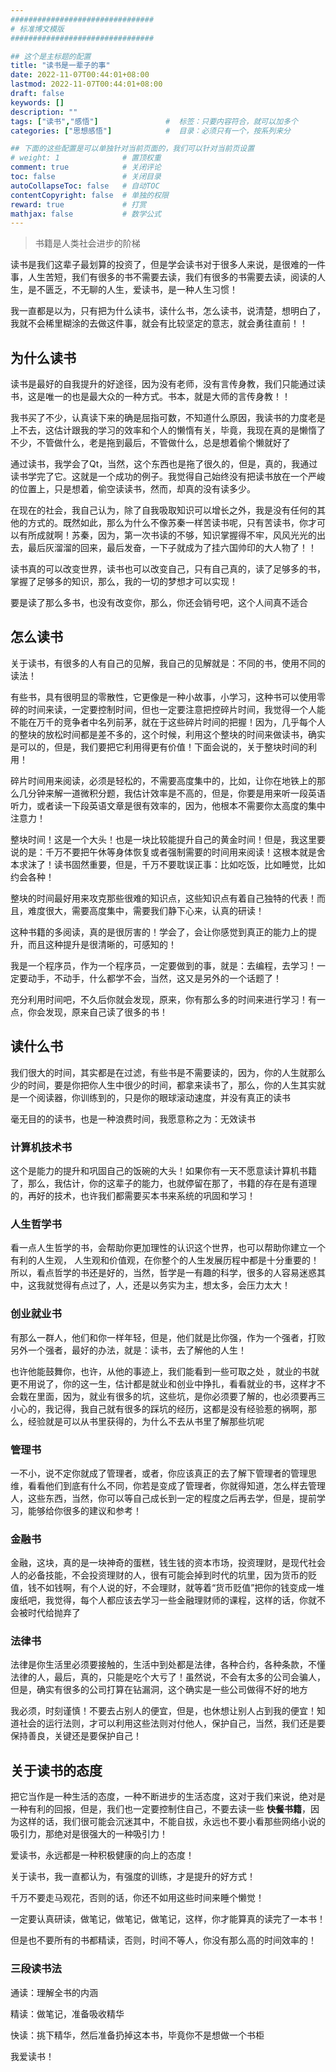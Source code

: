 ```yaml
---
################################
# 标准博文模版
################################

## 这个是主标题的配置
title: "读书是一辈子的事"
date: 2022-11-07T00:44:01+08:00
lastmod: 2022-11-07T00:44:01+08:00
draft: false
keywords: []
description: "" 
tags: ["读书","感悟"]               #  标签：只要内容符合，就可以加多个
categories: ["思想感悟"]            #  目录：必须只有一个，按系列来分

## 下面的这些配置是可以单独针对当前页面的，我们可以针对当前页设置
# weight: 1              # 置顶权重 
comment: true            # 关闭评论
toc: false               # 关闭目录
autoCollapseToc: false   # 自动TOC
contentCopyright: false  # 单独的权限 
reward: true             # 打赏
mathjax: false           # 数学公式
---
```

> 书籍是人类社会进步的阶梯

读书是我们这辈子最划算的投资了，但是学会读书对于很多人来说，是很难的一件事，人生苦短，我们有很多的书不需要去读，我们有很多的书需要去读，阅读的人生，是不匮乏，不无聊的人生，爱读书，是一种人生习惯！

我一直都是以为，只有把为什么读书，读什么书，怎么读书，说清楚，想明白了，我就不会稀里糊涂的去做这件事，就会有比较坚定的意志，就会勇往直前！！

## 为什么读书
读书是最好的自我提升的好途径，因为没有老师，没有言传身教，我们只能通过读书，这是唯一的也是最大众的一种方式。书本，就是大师的言传身教！！

我书买了不少，认真读下来的确是屈指可数，不知道什么原因，我读书的力度老是上不去，这估计跟我的学习的效率和个人的懒惰有关，毕竟，我现在真的是懒惰了不少，不管做什么，老是拖到最后，不管做什么，总是想着偷个懒就好了

通过读书，我学会了Qt，当然，这个东西也是拖了很久的，但是，真的，我通过读书学完了它。这就是一个成功的例子。我觉得自己始终没有把读书放在一个严峻的位置上，只是想着，偷空读读书，然而，却真的没有读多少。

在现在的社会，我自己认为，除了自我吸取知识可以增长之外，我是没有任何的其他的方式的。既然如此，那么为什么不像苏秦一样苦读书呢，只有苦读书，你才可以有所成就啊！苏秦，因为，第一次书读的不够，知识掌握得不牢，风风光光的出去，最后灰溜溜的回来，最后发奋，一下子就成为了挂六国帅印的大人物了！！

读书真的可以改变世界，读书也可以改变自己，只有自己真的，读了足够多的书，掌握了足够多的知识，那么，我的一切的梦想才可以实现！

要是读了那么多书，也没有改变你，那么，你还会销号吧，这个人间真不适合

## 怎么读书
关于读书，有很多的人有自己的见解，我自己的见解就是：不同的书，使用不同的读法！

有些书，具有很明显的零散性，它更像是一种小故事，小学习，这种书可以使用零碎的时间来读，一定要控制时间，但也一定要注意把控碎片时间，我觉得一个人能不能在万千的竞争者中名列前茅，就在于这些碎片时间的把握！因为，几乎每个人的整块的放松时间都是差不多的，这个时候，利用这个整块的时间来做读书，确实是可以的，但是，我们要把它利用得更有价值！下面会说的，关于整块时间的利用！

碎片时间用来阅读，必须是轻松的，不需要高度集中的，比如，让你在地铁上的那么几分钟来解一道微积分题，我估计效率是不高的，但是，你要是用来听一段英语听力，或者读一下段英语文章是很有效率的，因为，他根本不需要你太高度的集中注意力！

整块时间！这是一个大头！也是一块比较能提升自己的黄金时间！但是，我这里要说的是：千万不要把午休等身体恢复或者强制需要的时间用来阅读！这根本就是舍本求沫了！读书固然重要，但是，千万不要耽误正事：比如吃饭，比如睡觉，比如约会各种！

整块的时间最好用来攻克那些很难的知识点，这些知识点有着自己独特的代表！而且，难度很大，需要高度集中，需要我们静下心来，认真的研读！

这种书籍的多阅读，真的是很厉害的！学会了，会让你感觉到真正的能力上的提升，而且这种提升是很清晰的，可感知的！

我是一个程序员，作为一个程序员，一定要做到的事，就是：去编程，去学习！一定要动手，不动手，什么都学不会，当然，这又是另外的一个话题了！

充分利用时间吧，不久后你就会发现，原来，你有那么多的时间来进行学习！有一点，你会发现，原来自己读了很多的书！

## 读什么书
我们很大的时间，其实都是在过滤，有些书是不需要读的，因为，你的人生就那么少的时间，要是你把你人生中很少的时间，都拿来读书了，那么，你的人生其实就是一个阅读器，你训练到的，只是你的眼球滚动速度，并没有真正的读书

毫无目的的读书，也是一种浪费时间，我愿意称之为：无效读书

### 计算机技术书
这个是能力的提升和巩固自己的饭碗的大头！如果你有一天不愿意读计算机书籍了，那么，我估计，你的这辈子的能力，也就停留在那了，书籍的存在是有道理的，再好的技术，也许我们都需要买本书来系统的巩固和学习！

### 人生哲学书
看一点人生哲学的书，会帮助你更加理性的认识这个世界，也可以帮助你建立一个有利的人生观， 人生观和价值观，在你整个的人生发展历程中都是十分重要的！所以，看点哲学的书还是好的，当然，哲学是一有趣的科学，很多的人容易迷惑其中，这我就觉得有点过了，人，还是以务实为主，想太多，会压力太大！

### 创业就业书
有那么一群人，他们和你一样年轻，但是，他们就是比你强，作为一个强者，打败另外一个强者，最好的办法，就是：读书，去了解他的人生！

也许他能鼓舞你，也许，从他的事迹上，我们能看到一些可取之处 ，就业的书就更不用说了，你的这一生，估计都是就业和创业中挣扎，看看就业的书，这样才不会栽在里面，因为，就业有很多的坑，这些坑，是你必须要了解的，也必须要再三小心的，我记得，我自己就有很多的踩坑的经历，这都是没有经验惹的祸啊，那么，经验就是可以从书里获得的，为什么不去从书里了解那些坑呢

### 管理书
一不小，说不定你就成了管理者，或者，你应该真正的去了解下管理者的管理思维，看看他们到底有什么不同，你若是变成了管理者，你就得知道，怎么样去管理人，这些东西，当然，你可以等自己成长到一定的程度之后再去学，但是，提前学习，能够给你很多的建议和参考！

### 金融书
金融，这块，真的是一块神奇的蛋糕，钱生钱的资本市场，投资理财，是现代社会人的必备技能，不会投资理财的人，很有可能会掉到时代的坑里，因为货币的贬值，钱不如钱啊，有个人说的好，不会理财，就等着“货币贬值”把你的钱变成一堆废纸吧，我觉得，每个人都应该去学习一些金融理财师的课程，这样的话，你就不会被时代给抛弃了

### 法律书
法律是你生活里必须要接触的，生活中到处都是法律，各种合约，各种条款，不懂法律的人，最后，真的，只能是吃个大亏了！虽然说，不会有太多的公司会骗人，但是，确实有很多的公司打算在钻漏洞，这个确实是一些公司做得不好的地方

我必须，时刻谨慎！不要去占别人的便宜，但是，也休想让别人占到我的便宜！知道社会的运行法则，才可以利用这些法则对付他人，保护自己，当然，我们还是要保持善良，关键还是要保护自己！

## 关于读书的态度
把它当作是一种生活的态度，一种不断进步的生活态度，这对于我们来说，绝对是一种有利的回报，但是，我们也一定要控制住自己，不要去读一些 **快餐书籍**，因为这样的话，我们很可能会沉迷其中，不能自拔，永远也不要小看那些网络小说的吸引力，那绝对是很强大的一种吸引力！

爱读书，永远都是一种积极健康的向上的态度！

关于读书，我一直都认为，有强度的训练，才是提升的好方式！

千万不要走马观花，否则的话，你还不如用这些时间来睡个懒觉！

一定要认真研读，做笔记，做笔记，做笔记，这样，你才能算真的读完了一本书！

但是也不要所有的书都精读，否则，时间不等人，你没有那么高的时间效率的！

### 三段读书法

通读：理解全书的内涵

精读：做笔记，准备吸收精华

快读：挑下精华，然后准备扔掉这本书，毕竟你不是想做一个书柜

我爱读书！


